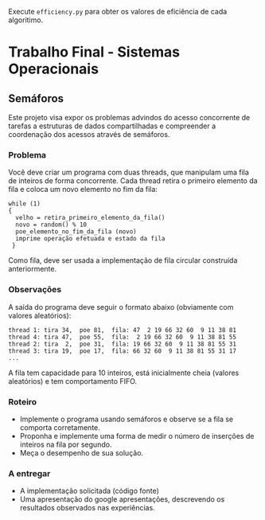 Execute ``` efficiency.py ``` para obter os valores de eficiência de cada algoritimo.

# Trabalho Final - Sistemas Operacionais

## Semáforos
Este projeto visa expor os problemas advindos do acesso concorrente de tarefas a estruturas de dados compartilhadas e compreender a coordenação dos acessos através de semáforos.

### Problema
Você deve criar um programa com duas threads, que manipulam uma fila de inteiros de forma concorrente. Cada thread retira o primeiro elemento da fila e coloca um novo elemento no fim da fila:
```
while (1)
{
  velho = retira_primeiro_elemento_da_fila()
  novo = random() % 10
  poe_elemento_no_fim_da_fila (novo)
  imprime operação efetuada e estado da fila
 }
```
Como fila, deve ser usada a implementação de fila circular construída anteriormente.

### Observações
A saída do programa deve seguir o formato abaixo (obviamente com valores aleatórios):
```
thread 1: tira 34,  poe 81,  fila: 47  2 19 66 32 60  9 11 38 81
thread 4: tira 47,  poe 55,  fila:  2 19 66 32 60  9 11 38 81 55
thread 2: tira  2,  poe 31,  fila: 19 66 32 60  9 11 38 81 55 31
thread 3: tira 19,  poe 17,  fila: 66 32 60  9 11 38 81 55 31 17
...
```
A fila tem capacidade para 10 inteiros, está inicialmente cheia (valores aleatórios) e tem comportamento FIFO.

### Roteiro
- Implemente o programa usando semáforos e observe se a fila se comporta corretamente.
- Proponha e implemente uma forma de medir o número de inserções de inteiros na fila por segundo.
- Meça o desempenho de sua solução.

### A entregar
- A implementação solicitada (código fonte)
- Uma apresentação do google apresentações, descrevendo os resultados observados nas experiências.

